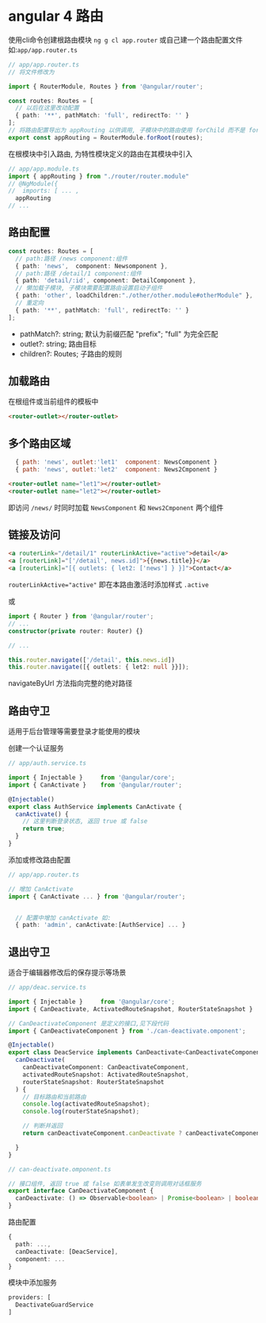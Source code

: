 # angular 4 路由

使用cli命令创建根路由模块 `ng g cl app.router` 或自己建一个路由配置文件 如:`app/app.router.ts`

```ts
// app/app.router.ts
// 将文件修改为

import { RouterModule, Routes } from '@angular/router';

const routes: Routes = [
  // 以后在这里改动配置
  { path: '**', pathMatch: 'full', redirectTo: '' }
];
// 将路由配置导出为 appRouting 以供调用, 子模块中的路由使用 forChild 而不是 forRoot
export const appRouting = RouterModule.forRoot(routes);
```

在根模块中引入路由, 为特性模块定义的路由在其模块中引入

```ts
// app/app.module.ts
import { appRouting } from "./router/router.module"
// @NgModule({
//  imports: [ ... ,
  appRouting
// ...
```

## 路由配置

```ts
const routes: Routes = [
  // path:路径 /news component:组件
  { path: 'news',  component: Newsomponent },
  // path:路径 /detail/1 component:组件
  { path: 'detail/:id', component: DetailComponent },
  // 懒加载子模块, 子模块需要配置路由设置启动子组件
  { path: 'other', loadChildren:"./other/other.module#otherModule" },
  // 重定向
  { path: '**', pathMatch: 'full', redirectTo: '' }
];
```

- pathMatch?: string; 默认为前缀匹配 "prefix"; "full" 为完全匹配
- outlet?: string; 路由目标
- children?: Routes; 子路由的规则

## 加载路由

在根组件或当前组件的模板中

```html
<router-outlet></router-outlet>
```

## 多个路由区域

```js
  { path: 'news', outlet:'let1'  component: NewsComponent }
  { path: 'news', outlet:'let2'  component: News2Cmponent }
```

```html
<router-outlet name="let1"></router-outlet>
<router-outlet name="let2"></router-outlet>
```

即访问 `/news/` 时同时加载 `NewsComponent` 和 `News2Cmponent` 两个组件

## 链接及访问

```html
<a routerLink="/detail/1" routerLinkActive="active">detail</a>
<a [routerLink]="['/detail', news.id]">{{news.title}}</a>
<a [routerLink]="[{ outlets: { let2: ['news'] } }]">Contact</a>
```

`routerLinkActive="active"` 即在本路由激活时添加样式 `.active`

或

```ts
import { Router } from '@angular/router';
// ...
constructor(private router: Router) {}

// ...

this.router.navigate(['/detail', this.news.id])
this.router.navigate([{ outlets: { let2: null }}]);
```

navigateByUrl 方法指向完整的绝对路径


## 路由守卫

适用于后台管理等需要登录才能使用的模块

创建一个认证服务

```ts
// app/auth.service.ts

import { Injectable }     from '@angular/core';
import { CanActivate }    from '@angular/router';

@Injectable()
export class AuthService implements CanActivate {
  canActivate() {
    // 这里判断登录状态, 返回 true 或 false
    return true;
  }
}
```

添加或修改路由配置

```ts
// app/app.router.ts

// 增加 CanActivate
import { CanActivate ... } from '@angular/router';


  // 配置中增加 canActivate 如:
  { path: 'admin', canActivate:[AuthService] ... }

```


## 退出守卫

适合于编辑器修改后的保存提示等场景

```ts
// app/deac.service.ts

import { Injectable }     from '@angular/core';
import { CanDeactivate, ActivatedRouteSnapshot, RouterStateSnapshot }    from '@angular/router';

// CanDeactivateComponent 是定义的接口,见下段代码
import { CanDeactivateComponent } from './can-deactivate.omponent';

@Injectable()
export class DeacService implements CanDeactivate<CanDeactivateComponent> {
  canDeactivate(
    canDeactivateComponent: CanDeactivateComponent,
    activatedRouteSnapshot: ActivatedRouteSnapshot,
    routerStateSnapshot: RouterStateSnapshot
  ) {
    // 目标路由和当前路由
    console.log(activatedRouteSnapshot);
    console.log(routerStateSnapshot);

    // 判断并返回
    return canDeactivateComponent.canDeactivate ? canDeactivateComponent.canDeactivate() : true

  }
}
```

```ts
// can-deactivate.omponent.ts

// 接口组件, 返回 true 或 false 如表单发生改变则调用对话框服务
export interface CanDeactivateComponent {
  canDeactivate: () => Observable<boolean> | Promise<boolean> | boolean;
}
```

路由配置

```ts
{
  path: ...,
  canDeactivate: [DeacService],
  component: ...
}
```

模块中添加服务

```ts
providers: [
  DeactivateGuardService
]
```